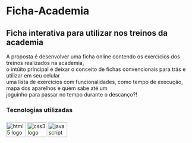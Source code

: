 # Ficha-Academia

<h2>Ficha interativa para utilizar nos treinos da academia</h2>

<p>A proposta é desenvolver uma ficha online contendo os exercícios dos treinos realizados na academia,<br>
o intúito principal é deixar o conceito de fichas convencionais para trás e utilizar em seu celular<br>
uma lista de exercícios com funcionalidades, como tempo de execução, mapa dos aparelhos e quem sabe até um<br>
joguinho para passar no tempo durante o descanço?!
</p>

###

<h3 align="left">Tecnologias utilizadas</h3>

###

<div align="left">
  <img src="https://cdn.jsdelivr.net/gh/devicons/devicon/icons/html5/html5-original.svg" height="40" width="52" alt="html5 logo"  />
  <img src="https://cdn.jsdelivr.net/gh/devicons/devicon/icons/css3/css3-original.svg" height="40" width="52" alt="css3 logo"  />
  <img src="https://cdn.jsdelivr.net/gh/devicons/devicon/icons/javascript/javascript-original.svg" height="40" width="52" alt="javascript logo"  />
</div>

###
